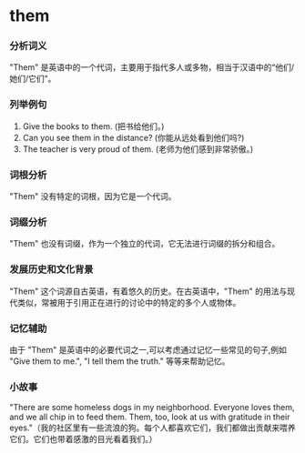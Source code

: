 # them

### 分析词义

  

"Them" 是英语中的一个代词，主要用于指代多人或多物，相当于汉语中的“他们/她们/它们”。

  

### 列举例句

  

1.  Give the books to them. (把书给他们。)
2.  Can you see them in the distance? (你能从远处看到他们吗?)
3.  The teacher is very proud of them. (老师为他们感到非常骄傲。)

  

### 词根分析

  

"Them" 没有特定的词根，因为它是一个代词。

  

### 词缀分析

  

"Them" 也没有词缀，作为一个独立的代词，它无法进行词缀的拆分和组合。

  

### 发展历史和文化背景

  

"Them" 这个词源自古英语，有着悠久的历史。在古英语中，"Them" 的用法与现代类似，常被用于引用正在进行的讨论中的特定的多个人或物体。

  

### 记忆辅助

  

由于 "Them" 是英语中的必要代词之一,可以考虑通过记忆一些常见的句子,例如 "Give them to me.", "I tell them the truth." 等等来帮助记忆。

  

### 小故事

  

"There are some homeless dogs in my neighborhood. Everyone loves them, and we all chip in to feed them. Them, too, look at us with gratitude in their eyes."（我的社区里有一些流浪的狗。每个人都喜欢它们，我们都做出贡献来喂养它们。它们也带着感激的目光看着我们。）
